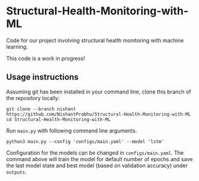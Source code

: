 # Structural-Health-Monitoring-with-ML
Code for our project involving structural health monitoring with machine learning.

This code is a work in progress!

## Usage instructions
Assuming git has been installed in your command line, clone this branch of the repository locally:

```
git clone --branch nishant https://github.com/NishantPrabhu/Structural-Health-Monitoring-with-ML
cd Structural-Health-Monitoring-with-ML
```

Run `main.py` with following command line arguments.

```
python3 main.py --config 'configs/main.yaml' --model 'lstm'
```

Configuration for the models can be changed in `configs/main.yaml`. The command above will train the model for default number of epochs and save the last model state and best model (based on validation accuracy) under `outputs`. 
